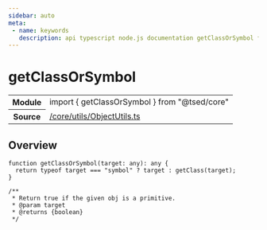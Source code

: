 ```yaml
---
sidebar: auto
meta:
 - name: keywords
   description: api typescript node.js documentation getClassOrSymbol function
---
```

# getClassOrSymbol <Badge text="Function" type="function"/>
<!-- Summary -->
<section class="symbol-info"><table class="is-full-width"><tbody><tr><th>Module</th><td><div class="lang-typescript"><span class="token keyword">import</span> { getClassOrSymbol }&nbsp;<span class="token keyword">from</span>&nbsp;<span class="token string">"@tsed/core"</span></div></td></tr><tr><th>Source</th><td><a href="https://github.com/Romakita/ts-express-decorators/blob/v4.30.2/src//core/utils/ObjectUtils.ts#L0-L0">/core/utils/ObjectUtils.ts</a></td></tr></tbody></table></section>

<!-- Overview -->
## Overview


<pre><code class="typescript-lang ">function <span class="token function">getClassOrSymbol</span><span class="token punctuation">(</span>target<span class="token punctuation">:</span> <span class="token keyword">any</span><span class="token punctuation">)</span><span class="token punctuation">:</span> <span class="token keyword">any</span> <span class="token punctuation">{</span>
  return typeof target === <span class="token string">"symbol"</span> ? target <span class="token punctuation">:</span> <span class="token function">getClass</span><span class="token punctuation">(</span>target<span class="token punctuation">)</span><span class="token punctuation">;</span>
<span class="token punctuation">}</span>

/**
 * Return true if the given obj is a primitive.
 * @param target
 * @returns <span class="token punctuation">{</span><span class="token keyword">boolean</span><span class="token punctuation">}</span>
 */</code></pre>